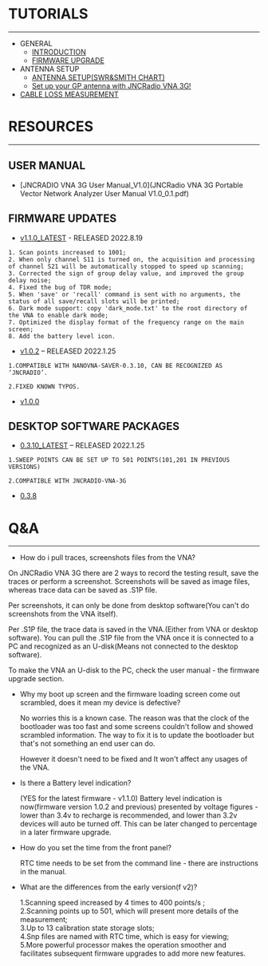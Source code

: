 
# TUTORIALS
---
* GENERAL
    * [INTRODUCTION](https://www.youtube.com/watch?v=rNNP-izZUbo&t=78s)
    * [FIRMWARE UPGRADE](POSTS/FIRMWARE-UPGRADE.md)
* ANTENNA SETUP
    * [ANTENNA SETUP(SWR&SMITH CHART)](https://www.youtube.com/watch?v=1UaOFN1Xf1g)
    * [Set up your GP antenna with JNCRadio VNA 3G!](https://www.youtube.com/watch?v=j3yaGd-8_zw&t=107s)
* [CABLE LOSS MEASUREMENT](https://www.youtube.com/watch?v=OA9Fm3M0ty8&t=2s)


# RESOURCES
---
## USER MANUAL

- [JNCRADIO VNA 3G User Manual_V1.0](JNCRadio VNA 3G Portable Vector Network Analyzer User Manual V1.0_0.1.pdf)

## FIRMWARE UPDATES

- [v1.1.0_LATEST](JNCRadio_VNA_3G_firmware_v1.1.0.zip) - RELEASED 2022.8.19
```
1. Scan points increased to 1001;
2. When only channel S11 is turned on, the acquisition and processing of channel S21 will be automatically stopped to speed up scanning;
3. Corrected the sign of group delay value, and improved the group delay noise;
4. Fixed the bug of TDR mode;
5. When 'save' or 'recall' command is sent with no arguments, the status of all save/recall slots will be printed;
6. Dark mode support: copy 'dark_mode.txt' to the root directory of the VNA to enable dark mode;
7. Optimized the display format of the frequency range on the main screen;
8. Add the battery level icon.
```

- [v1.0.2](V1.0.2.zip) – RELEASED 2022.1.25
```
1.COMPATIBLE WITH NANOVNA-SAVER-0.3.10, CAN BE RECOGNIZED AS ‘JNCRADIO’.

2.FIXED KNOWN TYPOS.
```
- [v1.0.0](V1.0.0.zip)

## DESKTOP SOFTWARE PACKAGES

- [0.3.10_LATEST](../nanovna-saver-0.3.10.exe) – RELEASED 2022.1.25

```
1.SWEEP POINTS CAN BE SET UP TO 501 POINTS(101,201 IN PREVIOUS VERSIONS)

2.COMPATIBLE WITH JNCRADIO-VNA-3G
```
- [0.3.8](../nanovna-saver-0.3.8.exe)


# Q&A
---

* How do i pull traces, screenshots files from the VNA?

On JNCRadio VNA 3G there are 2 ways to record the testing result, save the traces or perform a screenshot. Screenshots will be saved as image files, whereas trace data can be saved as .S1P file.

Per screenshots, it can only be done from desktop software(You can't do screenshots from the VNA itself).

Per .S1P file, the trace data is saved in the VNA.(Either from VNA or desktop software). You can pull the .S1P file from the VNA once it is connected to a PC and recognized as an U-disk(Means not connected to the desktop software).

To make the VNA an U-disk to the PC, check the user manual - the firmware upgrade section.


* Why my boot up screen and the firmware loading screen come out scrambled, does it mean my device is defective?

    No worries this is a known case. The reason was that the clock of the bootloader was too fast and some screens couldn't follow and showed scrambled information. The way to fix it is to update the bootloader but that's not something an end user can do.

    However it doesn't need to be fixed and It won't affect any usages of the VNA.



* Is there a Battery level indication?

    (YES for the latest firmware - v1.1.0)
    Battery level indication is now(firmware version 1.0.2 and previous) presented by voltage figures - lower than 3.4v to recharge is recommended, and lower than 3.2v devices will auto be turned off. This can be later changed to percentage in a later firmware upgrade.


* How do you set the time from the front panel?

    RTC time needs to be set from the command line - there are instructions in the manual.

* What are the differences from the early version(f v2)?

    1.Scanning speed increased by 4 times to 400 points/s ;  
    2.Scanning points up to 501, which will present more details of the measurement;  
    3.Up to 13 calibration state storage slots;  
    4.Snp files are named with RTC time, which is easy for viewing;  
    5.More powerful processor makes the operation smoother and facilitates subsequent firmware upgrades to add more new features.   
